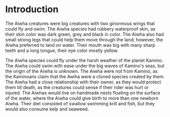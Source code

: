 # Introduction

The Aiwha creatures were big creatures with two ginormous wings that could fly and swim.
The Aiwha species had rubbery waterproof skin, as their skin color was dark green, grey and black in color.
The Aiwha also had small strong legs that could help them move through the land; however, the Aiwha preferred to land on water.
Their mouth was big with many sharp teeth and a long tongue, their eye color mostly yellow.

The Aiwha species could fly under the harsh weather of the planet Kamino.
The Aiwha could swim with ease under the big waves of Kamino's seas, but the origin of the Aiwha is unknown.
The Aiwha were not from Kamino, as the Kaminoans claim that the Awiha were a cloned species created by them.
The Aiwha had a close relationship with their owner, as they would protect them till death, as the creatures could sense if their rider was hurt or injured.
The Aiwhas would live on handmade nests floating on the surface of the water, where the Aiwha could give birth to more than one newborn Aiwha.
Their diet consisted of swallow swimming krill and fish, but they would also consume kelp and seaweed.
